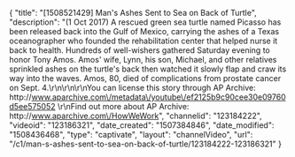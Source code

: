 {
    "title": "[1508521429] Man's Ashes Sent to Sea on Back of Turtle",
    "description": "(1 Oct 2017) A rescued green sea turtle named Picasso has been released back into the Gulf of Mexico, carrying the ashes of a Texas oceanographer who founded the rehabilitation center that helped nurse it back to health. Hundreds of well-wishers gathered Saturday evening to honor Tony Amos. Amos' wife, Lynn, his son, Michael, and other relatives sprinkled ashes on the turtle's back then watched it slowly flap and craw its way into the waves. Amos, 80, died of complications from prostate cancer on Sept. 4.\r\n\r\n\r\nYou can license this story through AP Archive: http:\/\/www.aparchive.com\/metadata\/youtube\/ef2125b9c90cee30e09760d5ee575052 \r\nFind out more about AP Archive: http:\/\/www.aparchive.com\/HowWeWork",
    "channelid": "123184222",
    "videoid": "123186321",
    "date_created": "1507384846",
    "date_modified": "1508436468",
    "type": "captivate",
    "layout": "channelVideo",
    "url": "\/c1\/man-s-ashes-sent-to-sea-on-back-of-turtle\/123184222-123186321"
}